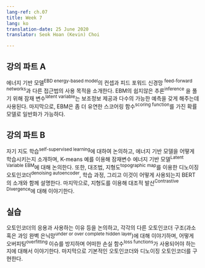 ```yaml
---
lang-ref: ch.07
title: Week 7
lang: ko
translation-date: 25 June 2020
translator: Seok Hoan (Kevin) Choi

---
```


<!--
## Lecture part A

We introduced the concept of the energy-based models and the intention for different approaches other than feed-forward networks. To solve the difficulty of the inference in EBM, latent variables are used to provide auxiliary information and enable multiple possible predictions. Finally, the EBM can generalize to probabilistic model with more flexible scoring functions.
--> 
## 강의 파트 A
에너지 기반 모델<sup>EBD energy-based model</sup>의 컨셉과 피드 포워드 신경망 <sup>feed-forward networks</sup>과 다른 접근법의 사용 목적을 소개한다. EBM의 쉽지않은 추론<sup>inference</sup> 을 풀기 위해 잠재 변수<sup>latent variable</sup>는 보조정보 제공과 다수의 가능한 예측을 갖게 해주는데 사용된다. 마지막으로, EBM은 좀 더 유연한 스코어링 함수<sup>scoring function</sup>를 가진 확률모델로 일반화가 가능하다.
<!--
## Lecture part B
--> 
<!--
We discussed self-supervised learning, introduced how to train an Energy-based models, discussed Latent Variable EBM, specifically with an explained K-means example. We also introduced Contrastive Methods, explained a denoising autoencoder with a topographic map, the training process, and how it can be used, followed by an introduction to BERT. Finally, we talked about Contrastive Divergence, also explained using a topographic map.
-->

## 강의 파트 B

자기 지도 학습<sup>self-supervised learning</sup>에 대하여 논의하고, 에너지 기반 모델을 어떻게 학습시키는지 소개하며, K-means 예를 이용해 잠재변수 에너지 기반 모델<sup>Latent Variable EBM</sup>에 대해 논의한다. 또한, 대조법, 지형도<sup>topographic map</sup>를 이용한 디노이징 오토인코더<sup>denoising autoencoder</sup>, 학습 과정, 그리고 이것이 어떻게 사용되는지 BERT의 소개와 함께 설명한다. 마지막으로, 지형도를 이용해 대조적 발산<sup>Contrastive Divergence</sup>에 대해 이야기한다. 

<!--
## Practicum
We discussed some applications of Autoencoders and talked about why we want to use them. Then we talked about different architectures of Autoencoders (under or over complete hidden layer), how to avoid overfitting issues and the loss functions we should use. Finally we implemented a standard Autoencoder and a denoising Autoencoder.
-->

## 실습
오토인코더의 응용과 사용하는 이유 등을 논의하고, 각각의 다른 오토인코더 구조(과소 혹은 과잉 완벽 은닉망<sup>under or over complete hidden layer</sup>)에 대해 이야기하며, 어떻게 오버피팅<sup>overfitting </sup> 이슈를 방지하며 어떠한 손실 함수<sup>loss functions</sup>가 사용되어야 하는지에 대해서 이야기한다. 마지막으로 기본적인 오토인코더와 디노이징 오토인코더를 구현한다.
